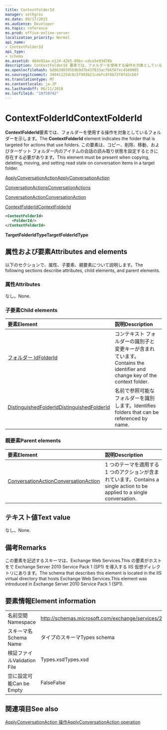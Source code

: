 ```yaml
---
title: ContextFolderId
manager: sethgros
ms.date: 09/17/2015
ms.audience: Developer
ms.topic: reference
ms.prod: office-online-server
localization_priority: Normal
api_name:
- ContextFolderId
api_type:
- schema
ms.assetid: 48de92aa-e124-42b5-89bc-cdce5e93d78b
description: ContextFolderId 要素では、フォルダーを使用する操作を対象としているフォルダーを示します。 この要素は、コピー、削除、移動、およびターゲット フォルダー内のアイテムの会話の読み取り状態を設定するときに存在する必要があります。
ms.openlocfilehash: bd863d0395b9b9d7b437833acfb656fec4580985
ms.sourcegitcommit: 34041125dc8c5f993b21cebfc4f8b72f0fd2cb6f
ms.translationtype: MT
ms.contentlocale: ja-JP
ms.lasthandoff: 06/11/2018
ms.locfileid: "19759742"
---
```

# <a name="contextfolderid"></a><span data-ttu-id="f4d94-104">ContextFolderId</span><span class="sxs-lookup"><span data-stu-id="f4d94-104">ContextFolderId</span></span>

<span data-ttu-id="f4d94-105">**ContextFolderId**要素では、フォルダーを使用する操作を対象としているフォルダーを示します。</span><span class="sxs-lookup"><span data-stu-id="f4d94-105">The **ContextFolderId** element indicates the folder that is targeted for actions that use folders.</span></span> <span data-ttu-id="f4d94-106">この要素は、コピー、削除、移動、およびターゲット フォルダー内のアイテムの会話の読み取り状態を設定するときに存在する必要があります。</span><span class="sxs-lookup"><span data-stu-id="f4d94-106">This element must be present when copying, deleting, moving, and setting read state on conversation items in a target folder.</span></span> 
  
[<span data-ttu-id="f4d94-107">ApplyConversationAction</span><span class="sxs-lookup"><span data-stu-id="f4d94-107">ApplyConversationAction</span></span>](applyconversationaction.md)
  
[<span data-ttu-id="f4d94-108">ConversationActions</span><span class="sxs-lookup"><span data-stu-id="f4d94-108">ConversationActions</span></span>](conversationactions.md)
  
[<span data-ttu-id="f4d94-109">ConversationAction</span><span class="sxs-lookup"><span data-stu-id="f4d94-109">ConversationAction</span></span>](conversationaction.md)
  
[<span data-ttu-id="f4d94-110">ContextFolderId</span><span class="sxs-lookup"><span data-stu-id="f4d94-110">ContextFolderId</span></span>](contextfolderid.md)
  
```XML
<ContextFolderId>
   <FolderId/>
</ContextFolderId>
```

 <span data-ttu-id="f4d94-111">**TargetFolderIdType**</span><span class="sxs-lookup"><span data-stu-id="f4d94-111">**TargetFolderIdType**</span></span>
## <a name="attributes-and-elements"></a><span data-ttu-id="f4d94-112">属性および要素</span><span class="sxs-lookup"><span data-stu-id="f4d94-112">Attributes and elements</span></span>

<span data-ttu-id="f4d94-113">以下のセクションで、属性、子要素、親要素について説明します。</span><span class="sxs-lookup"><span data-stu-id="f4d94-113">The following sections describe attributes, child elements, and parent elements.</span></span>
  
### <a name="attributes"></a><span data-ttu-id="f4d94-114">属性</span><span class="sxs-lookup"><span data-stu-id="f4d94-114">Attributes</span></span>

<span data-ttu-id="f4d94-115">なし。</span><span class="sxs-lookup"><span data-stu-id="f4d94-115">None.</span></span>
  
### <a name="child-elements"></a><span data-ttu-id="f4d94-116">子要素</span><span class="sxs-lookup"><span data-stu-id="f4d94-116">Child elements</span></span>

|<span data-ttu-id="f4d94-117">**要素**</span><span class="sxs-lookup"><span data-stu-id="f4d94-117">**Element**</span></span>|<span data-ttu-id="f4d94-118">**説明**</span><span class="sxs-lookup"><span data-stu-id="f4d94-118">**Description**</span></span>|
|:-----|:-----|
|[<span data-ttu-id="f4d94-119">フォルダー Id</span><span class="sxs-lookup"><span data-stu-id="f4d94-119">FolderId</span></span>](folderid.md) <br/> |<span data-ttu-id="f4d94-120">コンテキスト フォルダーの識別子と変更キーが含まれています。</span><span class="sxs-lookup"><span data-stu-id="f4d94-120">Contains the identifier and change key of the context folder.</span></span>  <br/> |
|[<span data-ttu-id="f4d94-121">DistinguishedFolderId</span><span class="sxs-lookup"><span data-stu-id="f4d94-121">DistinguishedFolderId</span></span>](distinguishedfolderid.md) <br/> |<span data-ttu-id="f4d94-122">名前で参照可能なフォルダーを識別します。</span><span class="sxs-lookup"><span data-stu-id="f4d94-122">Identifies folders that can be referenced by name.</span></span>  <br/> |
   
### <a name="parent-elements"></a><span data-ttu-id="f4d94-123">親要素</span><span class="sxs-lookup"><span data-stu-id="f4d94-123">Parent elements</span></span>

|<span data-ttu-id="f4d94-124">**要素**</span><span class="sxs-lookup"><span data-stu-id="f4d94-124">**Element**</span></span>|<span data-ttu-id="f4d94-125">**説明**</span><span class="sxs-lookup"><span data-stu-id="f4d94-125">**Description**</span></span>|
|:-----|:-----|
|[<span data-ttu-id="f4d94-126">ConversationAction</span><span class="sxs-lookup"><span data-stu-id="f4d94-126">ConversationAction</span></span>](conversationaction.md) <br/> |<span data-ttu-id="f4d94-127">1 つのテーマを適用する 1 つのアクションが含まれています。</span><span class="sxs-lookup"><span data-stu-id="f4d94-127">Contains a single action to be applied to a single conversation.</span></span>  <br/> |
   
## <a name="text-value"></a><span data-ttu-id="f4d94-128">テキスト値</span><span class="sxs-lookup"><span data-stu-id="f4d94-128">Text value</span></span>

<span data-ttu-id="f4d94-129">なし。</span><span class="sxs-lookup"><span data-stu-id="f4d94-129">None.</span></span>
  
## <a name="remarks"></a><span data-ttu-id="f4d94-130">備考</span><span class="sxs-lookup"><span data-stu-id="f4d94-130">Remarks</span></span>

<span data-ttu-id="f4d94-131">この要素を記述するスキーマは、Exchange Web Services.This の要素がホストをで Exchange Server 2010 Service Pack 1 (SP1) を導入する IIS 仮想ディレクトリにあります。</span><span class="sxs-lookup"><span data-stu-id="f4d94-131">The schema that describes this element is located in the IIS virtual directory that hosts Exchange Web Services.This element was introduced in Exchange Server 2010 Service Pack 1 (SP1).</span></span>
  
## <a name="element-information"></a><span data-ttu-id="f4d94-132">要素情報</span><span class="sxs-lookup"><span data-stu-id="f4d94-132">Element information</span></span>

|||
|:-----|:-----|
|<span data-ttu-id="f4d94-133">名前空間</span><span class="sxs-lookup"><span data-stu-id="f4d94-133">Namespace</span></span>  <br/> |http://schemas.microsoft.com/exchange/services/2006/types  <br/> |
|<span data-ttu-id="f4d94-134">スキーマ名</span><span class="sxs-lookup"><span data-stu-id="f4d94-134">Schema Name</span></span>  <br/> |<span data-ttu-id="f4d94-135">タイプのスキーマ</span><span class="sxs-lookup"><span data-stu-id="f4d94-135">Types schema</span></span>  <br/> |
|<span data-ttu-id="f4d94-136">検証ファイル</span><span class="sxs-lookup"><span data-stu-id="f4d94-136">Validation File</span></span>  <br/> |<span data-ttu-id="f4d94-137">Types.xsd</span><span class="sxs-lookup"><span data-stu-id="f4d94-137">Types.xsd</span></span>  <br/> |
|<span data-ttu-id="f4d94-138">空に設定可能</span><span class="sxs-lookup"><span data-stu-id="f4d94-138">Can be Empty</span></span>  <br/> |<span data-ttu-id="f4d94-139">False</span><span class="sxs-lookup"><span data-stu-id="f4d94-139">False</span></span>  <br/> |
   
## <a name="see-also"></a><span data-ttu-id="f4d94-140">関連項目</span><span class="sxs-lookup"><span data-stu-id="f4d94-140">See also</span></span>



[<span data-ttu-id="f4d94-141">ApplyConversationAction 操作</span><span class="sxs-lookup"><span data-stu-id="f4d94-141">ApplyConversationAction operation</span></span>](applyconversationaction-operation.md)

